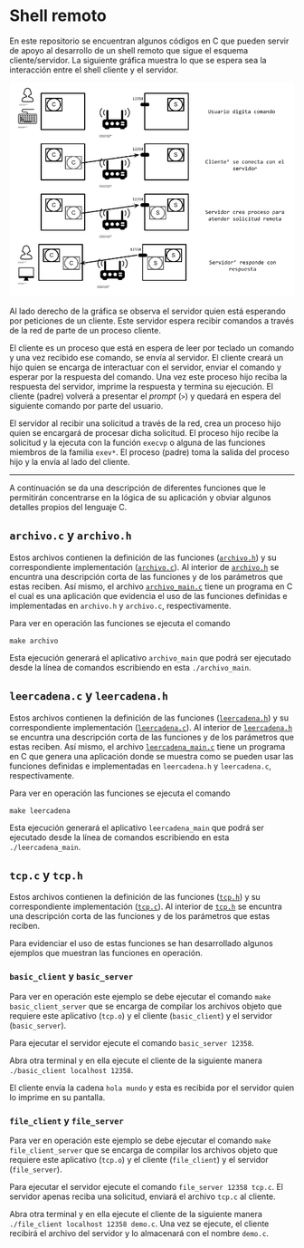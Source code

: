 # Shell remoto

En este repositorio se encuentran algunos códigos en C que pueden servir de apoyo al desarrollo de un shell remoto que sigue el esquema cliente/servidor. 
La siguiente gráfica muestra lo que se espera sea la interacción entre el shell cliente y el servidor. 

<img src="figures/MiniShellRemoto.png" alt="Mini Shell Remoto Cliente/Servidor" width="650"/>

Al lado derecho de la gráfica se observa el servidor quien está esperando por peticiones de un cliente.
Este servidor espera recibir comandos a través de la red de parte de un proceso cliente.

El cliente es un proceso que está en espera de leer por teclado un comando y una vez recibido ese comando, se envía al servidor.
El cliente creará un hijo quien se encarga de interactuar con el servidor, enviar el comando y esperar por la respuesta del comando.
Una vez este proceso hijo reciba la respuesta del servidor, imprime la respuesta y termina su ejecución.
El cliente (padre) volverá a presentar el *prompt* (`>`) y quedará en espera del siguiente comando por parte del usuario.

El servidor al recibir una solicitud a través de la red, crea un proceso hijo quien se encargará de procesar dicha solicitud. 
El proceso hijo recibe la solicitud y la ejecuta con la función `execvp` o alguna de las funciones miembros de la familia `exev*`.
El proceso (padre) toma la salida del proceso hijo y la envía al lado del cliente.

---

A continuación se da una descripción de diferentes funciones que le permitirán concentrarse en la lógica de su aplicación y obviar algunos detalles propios del lenguaje C.

## `archivo.c` y `archivo.h`

Estos archivos contienen la definición de las funciones ([`archivo.h`](archivo.h)) y su correspondiente implementación ([`archivo.c`](archivo.c)).
Al interior de [`archivo.h`](archivo.h) se encuntra una descripción corta de las funciones y de los parámetros que estas reciben. 
Así mismo, el archivo [`archivo_main.c`](archivo_main.c) tiene un programa en C el cual es una aplicación que evidencia el uso de las funciones definidas e implementadas en `archivo.h` y `archivo.c`, respectivamente.

Para ver en operación las funciones se ejecuta el comando

```
make archivo
```

Esta ejecución generará el aplicativo `archivo_main` que podrá ser ejecutado desde la línea de comandos escribiendo en esta `./archivo_main`.

## `leercadena.c` y `leercadena.h`

Estos archivos contienen la definición de las funciones ([`leercadena.h`](leercadena.h)) y su correspondiente implementación ([`leercadena.c`](leercadena.c)).
Al interior de [`leercadena.h`](leercadena.h) se encuntra una descripción corta de las funciones y de los parámetros que estas reciben. 
Así mismo, el archivo [`leercadena_main.c`](leercadena_main.c) tiene un programa en C que genera una aplicación donde se muestra como se pueden usar las funciones definidas e implementadas en `leercadena.h` y `leercadena.c`, respectivamente.

Para ver en operación las funciones se ejecuta el comando

```
make leercadena
```

Esta ejecución generará el aplicativo `leercadena_main` que podrá ser ejecutado desde la línea de comandos escribiendo en esta `./leercadena_main`.


## `tcp.c` y `tcp.h`

Estos archivos contienen la definición de las funciones ([`tcp.h`](tcp.h)) y su correspondiente implementación ([`tcp.c`](tcp.c)).
Al interior de [`tcp.h`](tcp.h) se encuntra una descripción corta de las funciones y de los parámetros que estas reciben. 

Para evidenciar el uso de estas funciones se han desarrollado algunos ejemplos que muestran las funciones en operación.

### `basic_client` y `basic_server` 

Para ver en operación este ejemplo se debe ejecutar el comando `make basic_client_server` que se encarga de compilar los archivos objeto que requiere este aplicativo (`tcp.o`) y el cliente (`basic_client`) y el servidor (`basic_server`). 

Para ejecutar el servidor ejecute el comando `basic_server 12358`. 

Abra otra terminal y en ella ejecute el cliente de la siguiente manera `./basic_client localhost 12358`.

El cliente envía la cadena `hola mundo` y esta es recibida por el servidor quien lo imprime en su pantalla.

### `file_client` y `file_server` 

Para ver en operación este ejemplo se debe ejecutar el comando `make file_client_server` que se encarga de compilar los archivos objeto que requiere este aplicativo (`tcp.o`) y el cliente (`file_client`) y el servidor (`file_server`). 

Para ejecutar el servidor ejecute el comando `file_server 12358 tcp.c`. 
El servidor apenas reciba una solicitud, enviará el archivo `tcp.c` al cliente.

Abra otra terminal y en ella ejecute el cliente de la siguiente manera `./file_client localhost 12358 demo.c`.
Una vez se ejecute, el cliente recibirá el archivo del servidor y lo almacenará con el nombre `demo.c`.

<!--
## Elementos que quedan pendientes

* Manejar los errores que se puedan presentar a la hora de ejecutar un comando al lado del servidor. El cliente debe ver ese error.

* Se debe implementar el cambio de directorio emitido desde el cliente y este se vea reflejado en el servidor. Es decir, que se posibilite el cambio de directorio.

* Brindar soporte para la ejecución de comandos compuestos y unidos por el *pipe* (`|`).

* Brindar soporte para la redirección de la salida de la ejecución de un comando. Esta redirección deberá residir al lado del cliente. Quizá se requiera un preprocesamiento del lado del cliente de modo que se haga conciencia que la salida no irá a pantalla sino a un archivo.
-->

